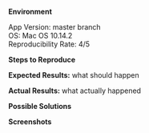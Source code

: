 **Environment**

App Version: master branch  
OS: Mac OS 10.14.2  
Reproducibility Rate: 4/5

**Steps to Reproduce**

**Expected Results:** what should happen

**Actual Results:** what actually happened

**Possible Solutions**

**Screenshots**